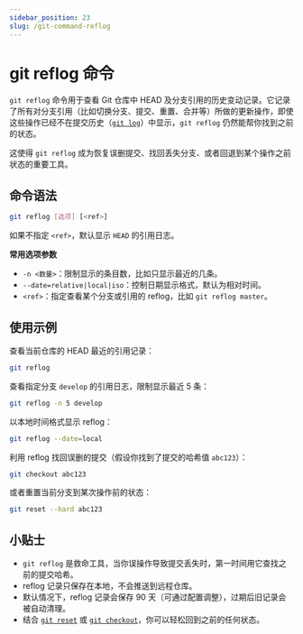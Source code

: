 ```yaml
---
sidebar_position: 23
slug: /git-command-reflog
---
```


# git reflog 命令

`git reflog` 命令用于查看 Git 仓库中 HEAD 及分支引用的历史变动记录。它记录了所有对分支引用（比如切换分支、提交、重置、合并等）所做的更新操作，即使这些操作已经不在提交历史（[`git log`](/git/git-command-log/)）中显示，`git reflog` 仍然能帮你找到之前的状态。

这使得 `git reflog` 成为恢复误删提交、找回丢失分支、或者回退到某个操作之前状态的重要工具。



## 命令语法

```bash
git reflog [选项] [<ref>]
```

如果不指定 `<ref>`，默认显示 `HEAD` 的引用日志。

**常用选项参数**

- `-n <数量>`：限制显示的条目数，比如只显示最近的几条。
- `--date=relative|local|iso`：控制日期显示格式，默认为相对时间。
- `<ref>`：指定查看某个分支或引用的 reflog，比如 `git reflog master`。



## 使用示例

查看当前仓库的 HEAD 最近的引用记录：

```bash
git reflog
```

查看指定分支 `develop` 的引用日志，限制显示最近 5 条：

```bash
git reflog -n 5 develop
```

以本地时间格式显示 reflog：

```bash
git reflog --date=local
```

利用 reflog 找回误删的提交（假设你找到了提交的哈希值 `abc123`）：

```bash
git checkout abc123
```

或者重置当前分支到某次操作前的状态：

```bash
git reset --hard abc123
```



## 小贴士

- `git reflog` 是救命工具，当你误操作导致提交丢失时，第一时间用它查找之前的提交哈希。
- reflog 记录只保存在本地，不会推送到远程仓库。
- 默认情况下，reflog 记录会保存 90 天（可通过配置调整），过期后旧记录会被自动清理。
- 结合 [`git reset`](/git/git-command-reset/) 或 [`git checkout`](/git/git-command-checkout/)，你可以轻松回到之前的任何状态。



